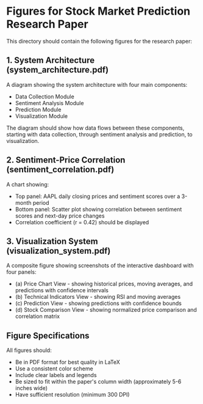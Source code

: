 # Figures for Stock Market Prediction Research Paper

This directory should contain the following figures for the research paper:

## 1. System Architecture (system_architecture.pdf)

A diagram showing the system architecture with four main components:
- Data Collection Module
- Sentiment Analysis Module
- Prediction Module
- Visualization Module

The diagram should show how data flows between these components, starting with data collection, through sentiment analysis and prediction, to visualization.

## 2. Sentiment-Price Correlation (sentiment_correlation.pdf)

A chart showing:
- Top panel: AAPL daily closing prices and sentiment scores over a 3-month period
- Bottom panel: Scatter plot showing correlation between sentiment scores and next-day price changes
- Correlation coefficient (r = 0.42) should be displayed

## 3. Visualization System (visualization_system.pdf)

A composite figure showing screenshots of the interactive dashboard with four panels:
- (a) Price Chart View - showing historical prices, moving averages, and predictions with confidence intervals
- (b) Technical Indicators View - showing RSI and moving averages
- (c) Prediction View - showing predictions with confidence bounds
- (d) Stock Comparison View - showing normalized price comparison and correlation matrix

## Figure Specifications

All figures should:
- Be in PDF format for best quality in LaTeX
- Use a consistent color scheme
- Include clear labels and legends
- Be sized to fit within the paper's column width (approximately 5-6 inches wide)
- Have sufficient resolution (minimum 300 DPI) 